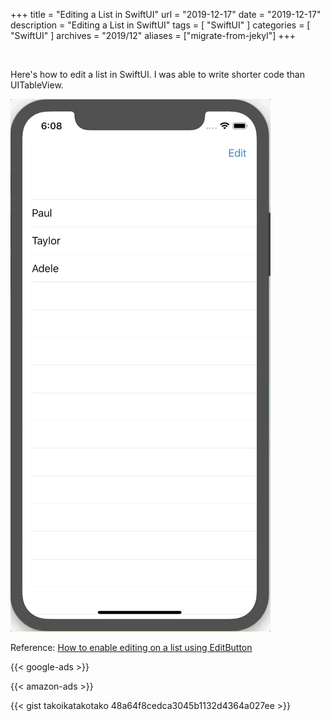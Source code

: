 +++
title =  "Editing a List in SwiftUI"
url = "2019-12-17"
date = "2019-12-17"
description = "Editing a List in SwiftUI"
tags = [
    "SwiftUI"
]
categories = [
    "SwiftUI"
]
archives = "2019/12"
aliases = ["migrate-from-jekyl"]
+++

<br>

Here's how to edit a list in SwiftUI.
I was able to write shorter code than UITableView.

![ListCellEdit](1.gif)

Reference: [How to enable editing on a list using EditButton](https://www.hackingwithswift.com/quick-start/swiftui/how-to-enable-editing-on-a-list-using-editbutton)

<!-- Google Ads -->
{{< google-ads >}}

<!-- Amazon Ads -->
{{< amazon-ads >}}

{{< gist takoikatakotako 48a64f8cedca3045b1132d4364a027ee >}}
